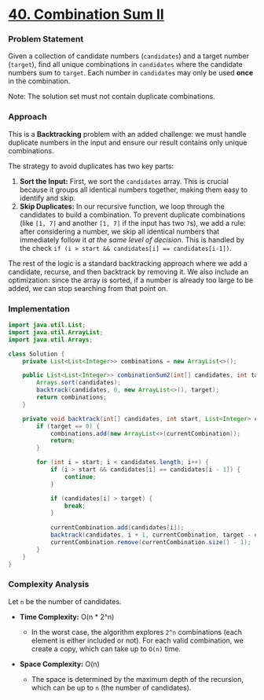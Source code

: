 # <a href="https://leetcode.com/problems/combination-sum-ii/" target="_blank">40. Combination Sum II</a>

### Problem Statement
Given a collection of candidate numbers (`candidates`) and a target number (`target`), find all unique combinations in `candidates` where the candidate numbers sum to `target`. Each number in `candidates` may only be used **once** in the combination.

Note: The solution set must not contain duplicate combinations.

### Approach
This is a **Backtracking** problem with an added challenge: we must handle duplicate numbers in the input and ensure our result contains only unique combinations.

The strategy to avoid duplicates has two key parts:
1.  **Sort the Input:** First, we sort the `candidates` array. This is crucial because it groups all identical numbers together, making them easy to identify and skip.
2.  **Skip Duplicates:** In our recursive function, we loop through the candidates to build a combination. To prevent duplicate combinations (like `[1, 7]` and another `[1, 7]` if the input has two `7`s), we add a rule: after considering a number, we skip all identical numbers that immediately follow it *at the same level of decision*. This is handled by the check `if (i > start && candidates[i] == candidates[i-1])`.

The rest of the logic is a standard backtracking approach where we add a candidate, recurse, and then backtrack by removing it. We also include an optimization: since the array is sorted, if a number is already too large to be added, we can stop searching from that point on.

### Implementation
```java
import java.util.List;
import java.util.ArrayList;
import java.util.Arrays;

class Solution {
    private List<List<Integer>> combinations = new ArrayList<>();

    public List<List<Integer>> combinationSum2(int[] candidates, int target) {
        Arrays.sort(candidates);
        backtrack(candidates, 0, new ArrayList<>(), target);
        return combinations;
    }

    private void backtrack(int[] candidates, int start, List<Integer> currentCombination, int target) {
        if (target == 0) {
            combinations.add(new ArrayList<>(currentCombination));
            return;
        }

        for (int i = start; i < candidates.length; i++) {
            if (i > start && candidates[i] == candidates[i - 1]) {
                continue;
            }

            if (candidates[i] > target) {
                break;
            }
            
            currentCombination.add(candidates[i]);
            backtrack(candidates, i + 1, currentCombination, target - candidates[i]);
            currentCombination.remove(currentCombination.size() - 1);
        }
    }
}
``` 

### Complexity Analysis
Let `n` be the number of candidates.

-   **Time Complexity:** O(n * 2^n)
    -   In the worst case, the algorithm explores `2^n` combinations (each element is either included or not). For each valid combination, we create a copy, which can take up to `O(n)` time.

-   **Space Complexity:** O(n)
    -   The space is determined by the maximum depth of the recursion, which can be up to `n` (the number of candidates).
